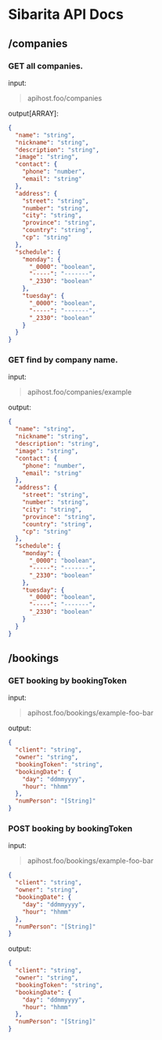 # Sibarita API Docs

## /companies

### GET all companies.
input:
> apihost.foo/companies

output[ARRAY]:

```json
{
  "name": "string",
  "nickname": "string",
  "description": "string",
  "image": "string",
  "contact": {
    "phone": "number",
    "email": "string"
  },
  "address": {
    "street": "string",
    "number": "string",
    "city": "string",
    "province": "string",
    "country": "string",
    "cp": "string"
  },
  "schedule": {
    "monday": {
      "_0000": "boolean",
      "-----": "-------",
      "_2330": "boolean"
    },
    "tuesday": {
      "_0000": "boolean",
      "-----": "-------",
      "_2330": "boolean"
    }
  }
}
```

### GET find by company name.
input:
> apihost.foo/companies/example

output:

```json
{
  "name": "string",
  "nickname": "string",
  "description": "string",
  "image": "string",
  "contact": {
    "phone": "number",
    "email": "string"
  },
  "address": {
    "street": "string",
    "number": "string",
    "city": "string",
    "province": "string",
    "country": "string",
    "cp": "string"
  },
  "schedule": {
    "monday": {
      "_0000": "boolean",
      "-----": "-------",
      "_2330": "boolean"
    },
    "tuesday": {
      "_0000": "boolean",
      "-----": "-------",
      "_2330": "boolean"
    }
  }
}
```

## /bookings

### GET booking by bookingToken
input:
> apihost.foo/bookings/example-foo-bar

output:

```json
{
  "client": "string",
  "owner": "string",
  "bookingToken": "string",
  "bookingDate": {
    "day": "ddmmyyyy",
    "hour": "hhmm"
  },
  "numPerson": "[String]"
}
```

### POST booking by bookingToken
input:
> apihost.foo/bookings/example-foo-bar

```json
{
  "client": "string",
  "owner": "string",
  "bookingDate": {
    "day": "ddmmyyyy",
    "hour": "hhmm"
  },
  "numPerson": "[String]"
}
```

output:

```json
{
  "client": "string",
  "owner": "string",
  "bookingToken": "string",
  "bookingDate": {
    "day": "ddmmyyyy",
    "hour": "hhmm"
  },
  "numPerson": "[String]"
}
```

